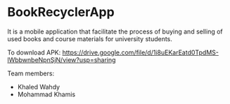 # BookRecyclerApp

It is a mobile application that facilitate the process of buying and selling of used books and course materials for university students.


To download APK:
https://drive.google.com/file/d/1i8uEKarEatd0TpdMS-lWbbwnbeNpnSjN/view?usp=sharing

Team members:
- Khaled Wahdy
- Mohammad Khamis
